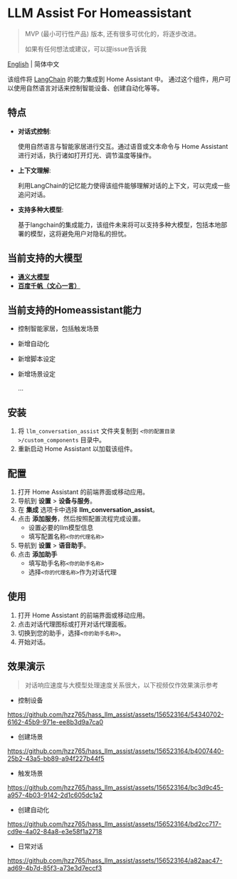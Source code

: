 # LLM Assist For Homeassistant
>MVP (最小可行性产品) 版本, 还有很多可优化的，将逐步改进。
>
>如果有任何想法或建议，可以提issue告诉我

[English](README.md) | 简体中文

该组件将 [LangChain](https://github.com/langchain-ai/langchain) 的能力集成到 Home Assistant 中。
通过这个组件，用户可以使用自然语言对话来控制智能设备、创建自动化等等。

## 特点
- __对话式控制__: 

  使用自然语言与智能家居进行交互。通过语音或文本命令与 Home Assistant 进行对话，执行诸如打开灯光、调节温度等操作。
- __上下文理解__: 

  利用LangChain的记忆能力使得该组件能够理解对话的上下文，可以完成一些追问对话。
- __支持多种大模型__:

  基于langchain的集成能力，该组件未来将可以支持多种大模型，包括本地部署的模型，这将避免用户对隐私的担忧。

## 当前支持的大模型
- [**通义大模型**](https://tongyi.aliyun.com/)
- [**百度千帆（文心一言）**](https://cloud.baidu.com/product/wenxinworkshop)

## 当前支持的Homeassistant能力
- 控制智能家居，包括触发场景
- 新增自动化
- 新增脚本设定
- 新增场景设定

  ...


## 安装

1. 将 `llm_conversation_assist` 文件夹复制到 `<你的配置目录>/custom_components` 目录中。
2. 重新启动 Home Assistant 以加载该组件。

## 配置

1. 打开 Home Assistant 的前端界面或移动应用。
2. 导航到 **设置** > **设备与服务**。
3. 在 **集成** 选项卡中选择 **llm_conversation_assist**。
4. 点击 **添加服务**，然后按照配置流程完成设置。
   - 设置必要的llm模型信息
   - 填写配置名称`<你的代理名称>`
5. 导航到 **设置** > **语音助手**。
6. 点击 **添加助手**
   - 填写助手名称`<你的助手名称>`
   - 选择`<你的代理名称>`作为对话代理

## 使用
1. 打开 Home Assistant 的前端界面或移动应用。
2. 点击对话代理图标或打开对话代理面板。
3. 切换到您的助手，选择`<你的助手名称>`。
4. 开始对话。

## 效果演示
> 对话响应速度与大模型处理速度关系很大，以下视频仅作效果演示参考
- 控制设备
  
https://github.com/hzz765/hass_llm_assist/assets/156523164/54340702-6162-45b9-971e-ee8b3d9a7ca0

- 创建场景

https://github.com/hzz765/hass_llm_assist/assets/156523164/b4007440-25b2-43a5-bb89-a94f227b44f5

- 触发场景

https://github.com/hzz765/hass_llm_assist/assets/156523164/bc3d9c45-a957-4b03-9142-2d1c605dc1a2
  
- 创建自动化

https://github.com/hzz765/hass_llm_assist/assets/156523164/bd2cc717-cd9e-4a02-84a8-e3e58f1a2718

- 日常对话

https://github.com/hzz765/hass_llm_assist/assets/156523164/a82aac47-ad69-4b7d-85f3-a73e3d7eccf3

